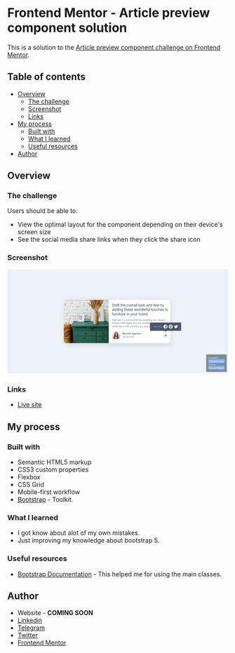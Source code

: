 # Frontend Mentor - Article preview component solution

This is a solution to the [Article preview component challenge on Frontend Mentor](https://www.frontendmentor.io/challenges/article-preview-component-dYBN_pYFT).

## Table of contents

- [Overview](#overview)
  - [The challenge](#the-challenge)
  - [Screenshot](#screenshot)
  - [Links](#links)
- [My process](#my-process)
  - [Built with](#built-with)
  - [What I learned](#what-i-learned)
  - [Useful resources](#useful-resources)
- [Author](#author)

## Overview

### The challenge

Users should be able to:

- View the optimal layout for the component depending on their device's screen size
- See the social media share links when they click the share icon

### Screenshot

![Screenshot of the solution](./screenshot.png)

### Links

- [Live site](https://joe-hsn.github.io/Article-preview-component-master/)

## My process

### Built with
- Semantic HTML5 markup
- CSS3 custom properties
- Flexbox
- CSS Grid
- Mobile-first workflow
- [Bootstrap](https://getbootstrap.com/) - Toolkit.

### What I learned

- I got know about alot of my own mistakes.
- Just improving my knowledge about bootstrap 5.

### Useful resources

- [Bootstrap Documentation](https://getbootstrap.com/docs/5.1/getting-started/introduction/) - This helped me for using the main classes.

## Author

- Website - **COMING SOON**
- [Linkedin](https://www.linkedin.com/in/joe-hsn/)
- [Telegram](https://t.me/Joe_Hsn)
- [Twitter](https://www.twitter.com/Jo_Hsn)
- [Frontend Mentor](https://www.frontendmentor.io/profile/Joe-Hsn)

